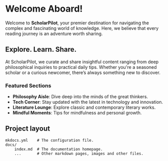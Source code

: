 # Welcome Aboard!

Welcome to **ScholarPilot**, your premier destination for navigating the complex and fascinating world of knowledge. Here, we believe that every reading journey is an adventure worth sharing.

## Explore. Learn. Share.

At ScholarPilot, we curate and share insightful content ranging from deep philosophical inquiries to practical daily tips. Whether you're a seasoned scholar or a curious newcomer, there’s always something new to discover.

### Featured Sections

- **Philosophy Aisle**: Dive deep into the minds of the great thinkers.
- **Tech Corner**: Stay updated with the latest in technology and innovation.
- **Literature Lounge**: Explore classic and contemporary literary works.
- **Mindful Moments**: Tips for mindfulness and personal growth.


## Project layout

    mkdocs.yml    # The configuration file.
    docs/
        index.md  # The documentation homepage.
        ...       # Other markdown pages, images and other files.
